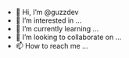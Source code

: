 - 👋 Hi, I’m @guzzdev
- 👀 I’m interested in ...
- 🌱 I’m currently learning ...
- 💞️ I’m looking to collaborate on ...
- 📫 How to reach me ...

<!---
guzzdev/guzzdev is a ✨ special ✨ repository because its `README.md` (this file) appears on your GitHub profile.
You can click the Preview link to take a look at your changes.
--->
